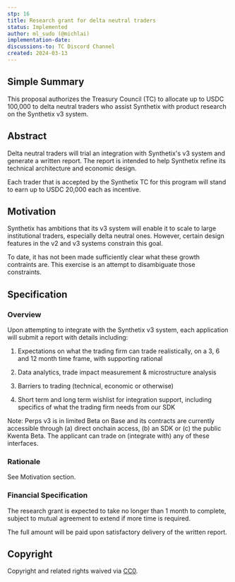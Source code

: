 ```yaml
---
stp: 16
title: Research grant for delta neutral traders
status: Implemented
author: ml_sudo (@michlai)
implementation-date: 
discussions-to: TC Discord Channel
created: 2024-03-13
---
```

<!--You can leave these HTML comments in your merged STP and delete the visible duplicate text guides, they will not appear and may be helpful to refer to if you edit it again. This is the suggested template for new STPs. Note that  an STP number will be assigned by an editor. When opening a pull request to submit your STP, please use an abbreviated title in the filename, `stp-draft_title_abbrev.md`. The title should be 44 characters or less.-->

## Simple Summary
<!--"If you can't explain it simply, you don't understand it well enough." Simply describe the outcome the proposed change intends to achieve. This should be non-technical and accessible to a casual community member.-->
This proposal authorizes the Treasury Council (TC) to allocate up to USDC 100,000 to delta neutral traders who assist Synthetix with product research on the Synthetix v3 system.

## Abstract

<!--A short (~200 word) description of the proposed change, the abstract should clearly describe the proposed change. This is what _will_ be done if the STP is implemented, not _why_ it should be done or _how_ it will be done. If the STP proposes sending X tokens to Y each week, write, "we propose to send X tokens to Y each week".-->

Delta neutral traders will trial an integration with Synthetix's v3 system and generate a written report. The report is intended to help Synthetix refine its technical architecture and economic design. 

Each trader that is accepted by the Synthetix TC for this program will stand to earn up to USDC 20,000 each as incentive.

## Motivation

<!--This is the problem statement. This is the *why* of the STP. It should clearly explain *why* the current state of the protocol is inadequate.  It is critical that you explain *why* the change is needed, if the STP proposes changing how something is calculated, you must address *why* the current calculation is inaccurate or wrong. This is not the place to describe how the STP will address the issue!-->

Synthetix has ambitions that its v3 system will enable it to scale to large institutional traders, especially delta neutral ones. However, certain design features in the v2 and v3 systems constrain this goal. 

To date, it has not been made sufficiently clear what these growth contraints are. This exercise is an attempt to disambiguate those constraints. 

## Specification

<!--The specification should describe the syntax and semantics of any new feature, there are five sections
1. Overview
2. Rationale
3. Financial Specification
4. Configurable Values
-->

### Overview

<!--This is a high level overview of *how* the STP will solve the problem. The overview should clearly describe how the new feature will be implemented.-->

Upon attempting to integrate with the Synthetix v3 system, each application will submit a report with details including:

1) Expectations on what the trading firm can trade realistically, on a 3, 6 and 12 month time frame, with supporting rational

2) Data analytics, trade impact measurement & microstructure analysis

3) Barriers to trading (technical, economic or otherwise)

4) Short term and long term wishlist for integration support, including specifics of what the trading firm needs from our SDK 

Note: Perps v3 is in limited Beta on Base and its contracts are currently accessible through (a) direct onchain access, (b) an SDK or (c) the public Kwenta Beta. The applicant can trade on (integrate with) any of these interfaces.

### Rationale

<!--This is where you explain the reasoning behind how you propose to solve the problem. Why did you propose this use of funds – what were the considerations. The rationale fleshes out the motivation and reasoning behind decisions that were made. It should describe any alternate ideas that were considered and related work. The rationale may also provide evidence of consensus within the community, and should discuss important objections or concerns raised during discussion.-->

See Motivation section.

### Financial Specification

<!--The financial specification should outline the the tokens, amounts, destinations, and schedule of funds to be moved. If appropriate, any technical considerations should also be included here – that is, changes to any of the interfaces Synthetix currently exposes or the creations of new ones.-->

The research grant is expected to take no longer than 1 month to complete, subject to mutual agreement to extend if more time is required.

The full amount will be paid upon satisfactory delivery of the written report.


## Copyright

Copyright and related rights waived via [CC0](https://creativecommons.org/publicdomain/zero/1.0/).
